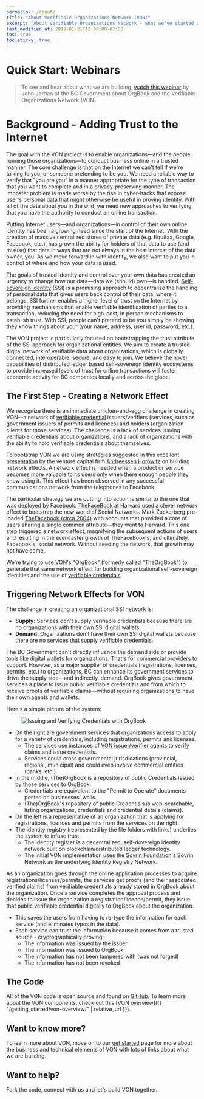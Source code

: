 ```yaml
---
permalink: /about/
title: "About Verifiable Organizations Network (VON)"
excerpt: "About Verifiable Organizations Network - what we've started and where we're going"
last_modified_at: 2019-01-21T12:00:00-07:00
toc: true
toc_sticky: true
---
```

# Quick Start: Webinars

> To see and hear about what we are building, [watch this webinar](https://bc-von.s3.amazonaws.com/2018-06-VON-Webinar-for-Sovrin-Indy-Community.mp4) by John Jordan of the BC Government about OrgBook and the Verifiable Organizations Network (VON).

# Background - Adding Trust to the Internet

The goal with the VON project is to enable organizations&mdash;and the people running those organizations&mdash;to conduct business online in a trusted manner. The core challenge is that on the Internet we can't tell if we're talking to you, or someone pretending to be you. We need a reliable way to verify that "you are you" in a manner appropriate for the type of transaction that you want to complete and in a privacy-preserving manner. The imposter problem is made worse by the rise in cyber-hacks that expose user's personal data that might otherwise be useful in proving identity. With all of the data about you in the wild, we need new approaches to verifying that you have the authority to conduct an online transaction.

Putting Internet users&mdash;and organizations&mdash;in control of their own online identity has been a growing need since the start of the Internet. With the creation of massive centralized stores of private data (e.g. Equifax, Google, Facebook, etc.), has grown the ability for holders of that data to use (and misuse) that data in ways that are not always in the best interest of the data owner, you. As we move forward in with identity, we also want to put you in control of where and how your data is used.

The goals of trusted identity and control over your own data has created an urgency to change how our data&mdash;data we (should) own&mdash;is handled. [Self-sovereign identity](https://bitsonblocks.net/2017/05/17/a-gentle-introduction-to-self-sovereign-identity/) (SSI) is a promising approach to decentralize the handling of personal data that gives users back control of their data, where it belongs. SSI further enables a higher level of trust on the Internet by providing mechanisms that enable verifiable identification of parties to a transaction, reducing the need for high-cost, in person mechanisms to establish trust. With SSI, people can't pretend to be you simply be showing they know things about your (your name, address, user id, password, etc.).

The VON project is particularly focused on bootstrapping the trust attribute of the SSI approach for organizational entities. We aim to create a trusted digital network of verifiable data about organizations, which is globally connected, interoperable, secure, and easy to join. We believe the novel capabilities of distributed ledger based self-sovereign identity ecosystems to provide increased levels of trust for online transactions will foster economic activity for BC companies locally and across the globe.

## The First Step - Creating a Network Effect

We recognize there is an immediate chicken-and-egg challenge in creating VON&mdash;a network of [verifiable credential](https://w3c.github.io/vc-data-model/) issuers/verifiers (services, such as government issuers of permits and licences) and holders (organization clients for those services). The challenge is a lack of services issuing verifiable credentials about organizations, and a lack of organizations with the ability to hold verifiable credentials about themselves.

To bootstrap VON we are using strategies suggested in this excellent [presentation](https://a16z.com/2016/03/07/all-about-network-effects/) by the venture capital firm [Andreessen Horowitz](https://a16z.com) on building network effects. A network effect is needed when a product or service becomes more valuable to its users only when there enough people they know using it. This effect has been observed in any successful communications network from the telephones to Facebook.

The particular strategy we are putting into action is similar to the one that was deployed by Facebook. [TheFaceBook](http://www.thecrimson.com/article/2004/2/9/hundreds-register-for-new-facebook-website/) at Harvard used a clever network effect to bootstrap the new world of Social Networks. Mark Zuckerberg pre-loaded [TheFacebook (circa 2004)](https://web.archive.org/web/20040212031928/http://thefacebook.com) with accounts that provided a core of users sharing a single common attribute&mdash;they went to Harvard. This one step triggered a network effect, magnifying the subsequent actions of users and resulting in the ever-faster growth of TheFaceBook's, and ultimately, Facebook's, social network. Without seeding the network, that growth may not have come.

We're trying to use VON's ["OrgBook"](https://orgbook.gov.bc.ca) (formerly called "TheOrgBook") to generate that same network effect for building organizational self-sovereign identities and the use of [verifiable credentials](https://w3c.github.io/webpayments-ig/VCTF/charter/faq.html).

## Triggering Network Effects for VON

The challenge in creating an organizational SSI network is:

* **Supply:** Services don't supply verifiable credentials because there are no organizations with their own SSI digital wallets.
* **Demand:** Organizations don't have their own SSI digital wallets because there are no services that supply verifiable credentials.

The BC Government can't directly influence the demand side or provide tools like digital wallets for organizations. That's for commercial providers to support. However, as a major supplier of credentials (registrations, licenses, permits, etc.) to organizations, BC can enhance its government services to drive the supply side&mdash;and indirectly, demand. OrgBook gives government services a place to issue public verifiable credentials and from which to receive proofs of verifiable claims&mdash;without requiring organizations to have their own agents and wallets.

Here's a simple picture of the system:

<figure>
  <img src="{{ '/assets/images/issuing-credentials-with-orgbook.png' | relative_url }}" alt="Issuing and Verifying Credentials with OrgBook">
</figure>

* On the right are government services that organizations access to apply for a variety of credentials, including registrations, permits and licenses.
  * The services use instances of [VON issuer/verifier agents](https://github.com/bcgov/von-agent-template) to verify claims and issue credentials.
  * Services could cross governmental jurisdications (provincial, regional, municipal) and could even involve commercial entities (banks, etc.).
* In the middle, (The)OrgBook is a repository of public Credentials issued by those services to OrgBook.
  * Credentials are equivalent to the "Permit to Operate" documents posted on businesses' walls.
  * (The)OrgBook's repository of public Credentials is web-searchable, listing organizations, credentials and credential details (claims).
* On the left is a representative of an organization that is applying for registrations, licences and permits from the services on the right.
* The identity registry (represented by the file folders with links) underlies the system to infuse trust.
  * The identity register is a decentralized, self-dovereign identity network built on blockchain/distributed ledger technology.
  * The initial VON implementation uses the [Sovrin Foundation](https://sovrin.org)'s Sovrin Network as the underlying Identity Registry Network.

As an organization goes through the online application processes to acquire registrations/licenses/permits, the services get proofs (and their associated verified claims) from verifiable credentials already stored in OrgBook about the organization. Once a service completes the approval process and decides to issue the organization a registration/licence/permit, they issue that public verifiable credential digitally to OrgBook about the organization.

* This saves the users from having to re-type the information for each service (and eliminates typos in the data).
* Each service can trust the information because it comes from a trusted source - cryptographically proving:
  * The information was issued by the issuer
  * The information was issued to OrgBook
  * The information has not been tampered with (was not forged)
  * The information has not been revoked

## The Code

All of the VON code is open source and found on [GitHub](https://github.com/topics/verifiable-organizations-network). To learn more about the VON components, check out this [VON overview]({{ "/getting_started/von-overview/" | relative_url }}).

## Want to know more?

To learn more about VON, move on to our [get started](/getting_started/get-started) page for more about the business and technical elements of VON with lots of links about what we are building.

## Want to help?

Fork the code, connect with us and let's build VON together.